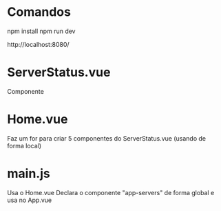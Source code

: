 # Comandos
npm install
npm run dev

http://localhost:8080/


# ServerStatus.vue
Componente

# Home.vue
Faz um for para criar 5 componentes do ServerStatus.vue (usando de forma local)

# main.js
Usa o Home.vue
Declara o componente "app-servers" de forma global e usa no App.vue